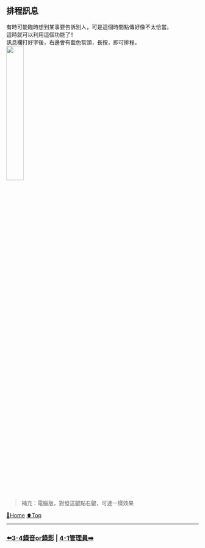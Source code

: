 ## 排程訊息
有時可能臨時想到某事要告訴別人，可是這個時間點傳好像不太恰當。  
這時就可以利用這個功能了!!  
訊息欄打好字後，右邊會有藍色箭頭，長按，即可排程。  
<img src="./assets/3_5_time_message.gif" width="30%"> <br>

> 補充：電腦版，對發送鍵點右鍵，可達一樣效果

[🔱Home](../README.md)  [⬆️Top](#排程訊息)

---
### [⬅️3-4錄音or錄影](./3-4錄音or錄影.md) | [4-1管理員➡️](../Ep4群組篇/4-1管理員.md)